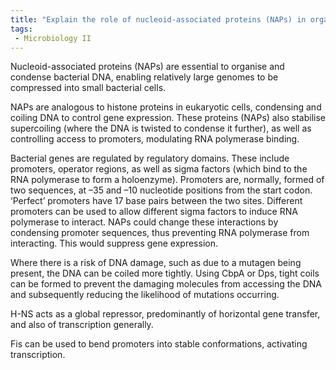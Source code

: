 ```yaml
---
title: "Explain the role of nucleoid-associated proteins (NAPs) in organizing and condensing bacterial DNA. How does this organization contribute to bacterial gene regulation? "
tags:
 - Microbiology II
---
```

Nucleoid-associated proteins (NAPs) are essential to organise and condense bacterial DNA, enabling relatively large genomes to be compressed into small bacterial cells. 

NAPs are analogous to histone proteins in eukaryotic cells, condensing and coiling DNA to control gene expression. These proteins (NAPs) also stabilise supercoiling (where the DNA is twisted to condense it further), as well as controlling access to promoters, modulating RNA polymerase binding.  

Bacterial genes are regulated by regulatory domains. These include promoters, operator regions, as well as sigma factors (which bind to the RNA polymerase to form a holoenzyme). Promoters are, normally, formed of two sequences, at –35 and –10 nucleotide positions from the start codon. ‘Perfect’ promoters have 17 base pairs between the two sites. Different promoters can be used to allow different sigma factors to induce RNA polymerase to interact. NAPs could change these interactions by condensing promoter sequences, thus preventing RNA polymerase from interacting. This would suppress gene expression. 

Where there is a risk of DNA damage, such as due to a mutagen being present, the DNA can be coiled more tightly. Using CbpA or Dps, tight coils can be formed to prevent the damaging molecules from accessing the DNA and subsequently reducing the likelihood of mutations occurring.  

H-NS acts as a global repressor, predominantly of horizontal gene transfer, and also of transcription generally.  

Fis can be used to bend promoters into stable conformations, activating transcription. 
